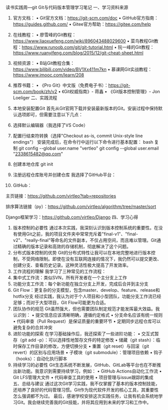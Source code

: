
读书实践周—git
Git与代码版本管理学习笔记
一、学习资料来源
1.	官方文档：
•	Git官方文档：https://git-scm.com/doc
•	GitHub官方指南：https://guides.github.com/
•	Gitee官方帮助：https://gitee.com/help
2.	在线教程：
•	廖雪峰的Git教程：https://www.liaoxuefeng.com/wiki/896043488029600
•	菜鸟教程Git教程：https://www.runoob.com/git/git-tutorial.html
•	阮一峰的Git教程：https://www.ruanyifeng.com/blog/2015/12/git-cheat-sheet.html
3.	视频资源：
•	B站Git教程合集：https://www.bilibili.com/video/BV1Xx411m7kn
•	慕课网Git实战教程：https://www.imooc.com/learn/208
4.	推荐书籍：
•	《Pro Git》中文版（免费电子书）：https://git-scm.com/book/zh/v2
•	《Git权威指南》- 蒋鑫
•	《Git版本控制管理》- Jon Loeliger
二、实践流程
1. 本地安装配置Git
首先从Git官网下载并安装最新版本的Git。安装过程中保持默认选项即可，但需要注意以下几点：
1.	选择默认编辑器（我选择了VS Code）
2.	配置行结束符转换（选择"Checkout as-is, commit Unix-style line endings"）
安装完成后，在命令行中运行以下命令进行基本配置：
bash
复制
git config --global user.name "vertleo"
git config --global user.email "2338615482@qq.com"
2. 创建本地仓库
git init
  
  
3. 注册远程仓库账号并创建仓库
我选择了GitHub平台：
1.	GitHub：
 
主页链接：https://github.com/virtleo?tab=repositories
  
排序算法链接（py）：https://github.com/virtleo/algorithm/tree/master/sort
 
Django框架学习：https://github.com/virtleo/Django
四、学习心得
1. 版本控制的必要性
通过本次实践，我深刻认识到版本控制系统的重要性。在没有使用Git之前，我的项目文件夹中常常充斥着"final-v1"、"final-v2"、"really-final"等命名的文件副本，不仅占用空间，而且难以管理。Git通过精确的版本记录和高效的存储机制，彻底解决了这个问题。
2. 分布式版本控制的优势
Git的分布式特性让我可以在本地完整地进行版本控制，不受网络限制。即使在没有互联网连接的情况下，我仍然可以提交更改、创建分支、查看历史记录。这种灵活性极大提高了开发效率。
3. 工作流程的理解
我学习了三种常见的工作流程：
1.	集中式工作流：类似SVN，所有开发者在一个主分支上工作
2.	功能分支工作流：每个新功能在独立分支上开发，完成后合并到主分支
3.	Git Flow：更复杂的分支模型，包含master、develop、feature、release和hotfix分支
经过实践，我认为对于个人项目和小型团队，功能分支工作流已经足够；而对于大型项目，Git Flow可能更为合适。
4. 团队协作的规范
Git虽然强大，但也需要团队制定规范才能发挥最大效益。我认识到：
•	提交信息应该清晰明确，遵循约定格式
•	分支命名应该有统一规则
•	代码审查（Pull Request）是保证质量的重要环节
•	定期同步远程仓库可以避免复杂的合并冲突
5. 进阶功能的探索
在学习基础操作后，我还探索了一些进阶功能：
•	交互式暂存（git add -p）：可以选择性地暂存文件的特定修改
•	储藏（git stash）：临时保存工作目录的修改，方便切换分支
•	重置（git reset）与回滚（git revert）的区别与应用场景
•	子模块（git submodule）：管理项目依赖
•	钩子（hooks）：自动化执行脚本
6. 持续学习的必要性
Git生态系统不断发展，GitHub、GitLab等平台也在不断推出新功能。我意识到需要持续学习，例如：
•	GitHub Actions自动化工作流
•	Git LFS管理大文件
•	代码审查工具的使用
•	项目管理与issue跟踪的集成
五、总结与建议
通过这次Git学习实践，我不仅掌握了基本的版本控制技能，还培养了良好的代码管理习惯。Git作为现代软件开发的核心工具，其重要性怎么强调都不为过。
最后，感谢学校安排这次实践任务，让我有机会系统地学习Git。我会继续完善我的Git技能，并将其应用到未来的学习和工作中。

